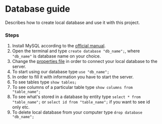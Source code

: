 # Database guide

Describes how to create local database and use it with this project.

### Steps

1) Install MySQL according to the [official manual](https://dev.mysql.com/doc/mysql-installation-excerpt/5.7/en/). 
2) Open the terminal and type `create database "db_name";`, where `"db_name"` is database name on your choice.
3) Change the [properties file](src/main/resources/application.properties) in order to connect your local database to the server.
4) To start using our database type `use "db_name";`
5) In order to fill it with information you have to start the server.
6) To see tables type `show tables;`
7) To see columns of a particular table type `show columns from "table_name";`
8) To see what's stored in a database by entity type `select * from "table_name";` or `select id from "table_name";` if you want to see id only etc.
9) To delete local database from your computer type `drop database "db_name";`
